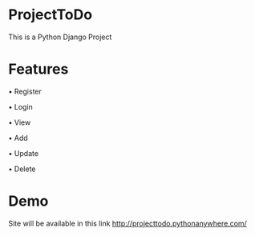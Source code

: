# ProjectToDo

This is a Python Django Project

# Features 
•	Register 

•	Login

•	View

•	Add

•	Update

•	Delete

# Demo

Site will be available in this link http://projecttodo.pythonanywhere.com/


